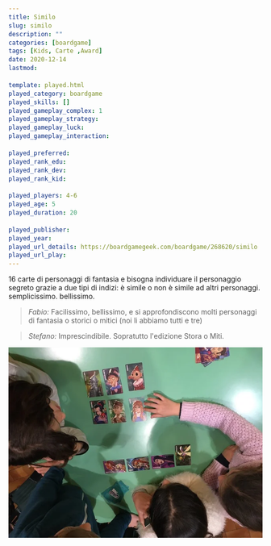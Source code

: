 ```yaml
---
title: Similo
slug: similo
description: ""
categories: [boardgame]
tags: [Kids, Carte ,Award]
date: 2020-12-14
lastmod: 

template: played.html
played_category: boardgame
played_skills: []
played_gameplay_complex: 1
played_gameplay_strategy: 
played_gameplay_luck: 
played_gameplay_interaction: 

played_preferred: 
played_rank_edu: 
played_rank_dev: 
played_rank_kid: 

played_players: 4-6
played_age: 5
played_duration: 20

played_publisher: 
played_year: 
played_url_details: https://boardgamegeek.com/boardgame/268620/similo
played_url_play: 
---
```


16 carte di personaggi di fantasia e bisogna individuare il personaggio segreto grazie a due tipi di indizi: è simile o non è simile ad altri personaggi. semplicissimo. bellissimo.

> *Fabio:*
> Facilissimo, bellissimo, e si approfondiscono molti personaggi di fantasia o storici o mitici (noi li abbiamo tutti e tre)

> *Stefano:*
> Imprescindibile. Sopratutto l'edizione Stora o Miti.

![](./img/similo.webp)

